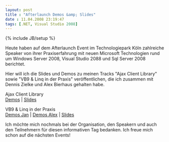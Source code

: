 ```yaml
---
layout: post
title : "Afterlaunch Demos &amp; Slides"
date : 11.04.2008 23:19:47
tags: [.NET, Visual Studio 2008]
---
```

{% include JB/setup %}

Heute haben auf dem Afterlaunch Event im Technologiepark Köln zahlreiche Speaker von ihrer Praxiserfahrung mit neuen Microsoft Technologien rund um Windows Server 2008, Visual Studio 2088 und Sql Server 2008 berichtet.

Hier will ich die Slides und Demos zu meinen Tracks "Ajax Client Library" sowie "VB9 & Linq in der Praxis" veröffentlichen, die ich zusammen mit Dennis Zielke und Alex Bierhaus gehalten habe.

Ajax Client Library  
[Demos](http://www.vb-magazin.de/vblernen/uploads/Afterlaunch.Ajax.zip) | [Slides](http://www.vb-magazin.de/vblernen/uploads/Afterlaunch.Ajax.pptx)

VB9 & Linq in der Praxis  
[Demos Jan](http://www.vb-magazin.de/vblernen/uploads/Afterlaunch.Linq.zip) | [Demos Alex](http://www.vb-magazin.de/vblernen/uploads/Afterlaunch.VB9.zip) | [Slides](http://www.vb-magazin.de/vblernen/uploads/Afterlaunch.Linq.pptx)

Ich möchte mich nochmals bei der Organisation, den Speakern und auch den Teilnehmern für diesen informativen Tag bedanken. Ich freue mich schon auf die nächsten Events!
